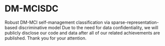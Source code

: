 # DM-MCISDC
Robust DM-MCI self-management classification via sparse-representation-based discriminative model
Due to the need for data confidentiality, we will publicly disclose our code and data after all of our related achievements are published. Thank you for your attention.

